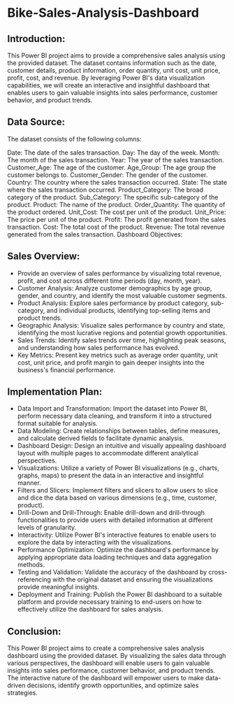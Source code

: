# Bike-Sales-Analysis-Dashboard

## Introduction:
This Power BI project aims to provide a comprehensive sales analysis using the provided dataset. The dataset contains information such as the date, customer details, product information, order quantity, unit cost, unit price, profit, cost, and revenue. By leveraging Power BI's data visualization capabilities, we will create an interactive and insightful dashboard that enables users to gain valuable insights into sales performance, customer behavior, and product trends.

## Data Source:
The dataset consists of the following columns:

Date: The date of the sales transaction.
Day: The day of the week.
Month: The month of the sales transaction.
Year: The year of the sales transaction.
Customer_Age: The age of the customer.
Age_Group: The age group the customer belongs to.
Customer_Gender: The gender of the customer.
Country: The country where the sales transaction occurred.
State: The state where the sales transaction occurred.
Product_Category: The broad category of the product.
Sub_Category: The specific sub-category of the product.
Product: The name of the product.
Order_Quantity: The quantity of the product ordered.
Unit_Cost: The cost per unit of the product.
Unit_Price: The price per unit of the product.
Profit: The profit generated from the sales transaction.
Cost: The total cost of the product.
Revenue: The total revenue generated from the sales transaction.
Dashboard Objectives:

## Sales Overview: 
* Provide an overview of sales performance by visualizing total revenue, profit, and cost across different time periods (day, month, year).
* Customer Analysis: Analyze customer demographics by age group, gender, and country, and identify the most valuable customer segments.
* Product Analysis: Explore sales performance by product category, sub-category, and individual products, identifying top-selling items and product trends.
* Geographic Analysis: Visualize sales performance by country and state, identifying the most lucrative regions and potential growth opportunities.
* Sales Trends: Identify sales trends over time, highlighting peak seasons, and understanding how sales performance has evolved.
* Key Metrics: Present key metrics such as average order quantity, unit cost, unit price, and profit margin to gain deeper insights into the business's financial performance.

## Implementation Plan:

* Data Import and Transformation: Import the dataset into Power BI, perform necessary data cleaning, and transform it into a structured format suitable for analysis.
* Data Modeling: Create relationships between tables, define measures, and calculate derived fields to facilitate dynamic analysis.
* Dashboard Design: Design an intuitive and visually appealing dashboard layout with multiple pages to accommodate different analytical perspectives.
* Visualizations: Utilize a variety of Power BI visualizations (e.g., charts, graphs, maps) to present the data in an interactive and insightful manner.
* Filters and Slicers: Implement filters and slicers to allow users to slice and dice the data based on various dimensions (e.g., time, customer, product).
* Drill-Down and Drill-Through: Enable drill-down and drill-through functionalities to provide users with detailed information at different levels of granularity.
* Interactivity: Utilize Power BI's interactive features to enable users to explore the data by interacting with the visualizations.
* Performance Optimization: Optimize the dashboard's performance by applying appropriate data loading techniques and data aggregation methods.
* Testing and Validation: Validate the accuracy of the dashboard by cross-referencing with the original dataset and ensuring the visualizations provide meaningful insights.
* Deployment and Training: Publish the Power BI dashboard to a suitable platform and provide necessary training to end-users on how to effectively utilize the dashboard for sales analysis.

## Conclusion:
This Power BI project aims to create a comprehensive sales analysis dashboard using the provided dataset. By visualizing the sales data through various perspectives, the dashboard will enable users to gain valuable insights into sales performance, customer behavior, and product trends. The interactive nature of the dashboard will empower users to make data-driven decisions, identify growth opportunities, and optimize sales strategies.
